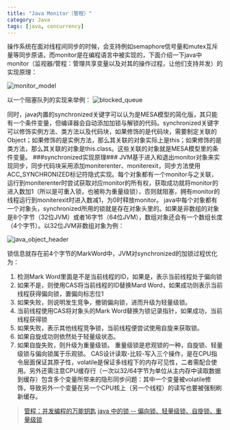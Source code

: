 ```yaml
---
title: "Java Monitor（管程）"
category: Java
tags: [java, concurrency]
---
```

操作系统在面对线程间同步的时候，会支持例如semaphore信号量和mutex互斥量等同步原语，而monitor是在编程语言中被实现的，下面介绍一下java中monitor（监视器/管程：管理共享变量以及对其的操作过程，让他们支持并发）的实现原理：

![monitor_model](https://raw.githubusercontent.com/Leon-WTF/leon.github.io/master/img/monitor_model.png)

以一个阻塞队列的实现来举例：
![blocked_queue](https://raw.githubusercontent.com/Leon-WTF/leon.github.io/master/img/blocked_queue.png)

同时，java内置的synchronized关键字可以认为是MESA模型的简化版，其只能有一个条件变量，但编译器会自动添加加锁与解锁的代码。synchronized关键字可以修饰实例方法、类方法以及代码块，如果修饰的是代码块，需要制定关联的Object；如果修饰的是实例方法，那么其关联的对象实际上是this；如果修饰的是类方法，那么其关联的对象是this.class。这些关联的对象就是MESA模型里的条件变量。
###synchronized实现原理###
JVM基于进入和退出monitor对象来实现同步，同步代码块采用添加moniterenter、moniterexit，同步方法使用ACC_SYNCHRONIZED标记符隐式实现。每个对象都有一个monitor与之关联，运行到moniterenter时尝试获取对应monitor的所有权，获取成功就将monitor的进入数加1（所以是可重入锁，也被称为重量级锁），否则就阻塞，拥有monitor的线程运行到moniterexit时进入数减1，为0时释放monitor。
java中每个对象都有一个对象头，synchronized所用的锁就是存在对象头里的。如果是非数组的对象是8个字节（32位JVM）或者16字节（64位JVM），数组对象还会有一个数组长度（4个字节）。以32位JVM非数组对象为例：

![java_object_header](https://raw.githubusercontent.com/Leon-WTF/leon.github.io/master/img/java_object_header.png)

锁信息就存在前4个字节的MarkWord中，JVM对synchronized的加锁过程优化为：
1. 检测Mark Word里面是不是当前线程的ID，如果是，表示当前线程处于偏向锁 
2. 如果不是，则使用CAS将当前线程的ID替换Mard Word，如果成功则表示当前线程获得偏向锁，置偏向标志位1 
3. 如果失败，则说明发生竞争，撤销偏向锁，进而升级为轻量级锁。 
4. 当前线程使用CAS将对象头的Mark Word替换为锁记录指针，如果成功，当前线程获得锁 
5. 如果失败，表示其他线程竞争锁，当前线程便尝试使用自旋来获取锁。 
6. 如果自旋成功则依然处于轻量级状态。 
7. 如果自旋失败，则升级为重量级锁。
重量级锁是悲观锁的一种，自旋锁、轻量级锁与偏向锁属于乐观锁。
CAS设计读取-比较-写入三个操作，是在CPU指令层面保证其原子性，volatile是保证多线程下的内存可见性，二者需配合使用。另外还需注意CPU缓存行（一次以32/64字节为单位从主内存中读取数据到缓存）包含多个变量所带来的隐形同步问题：其中一个变量被volatile修饰，导致另外一个变量在另一个CPU核上（另一个线程）的读写也要被强制刷新缓存。

> [管程：并发编程的万能钥匙](https://time.geekbang.org/column/article/1fa80f363c15ddb62f7b20595357a01f/share?code=fCn1Hz13YaRxOIk9j7BVRdH132emx%2FLoqY9ZwEV2c7Y%3D&oss_token=96c8fdfef2257b85)
> [java 中的锁 -- 偏向锁、轻量级锁、自旋锁、重量级锁](https://blog.csdn.net/zqz_zqz/article/details/70233767)
